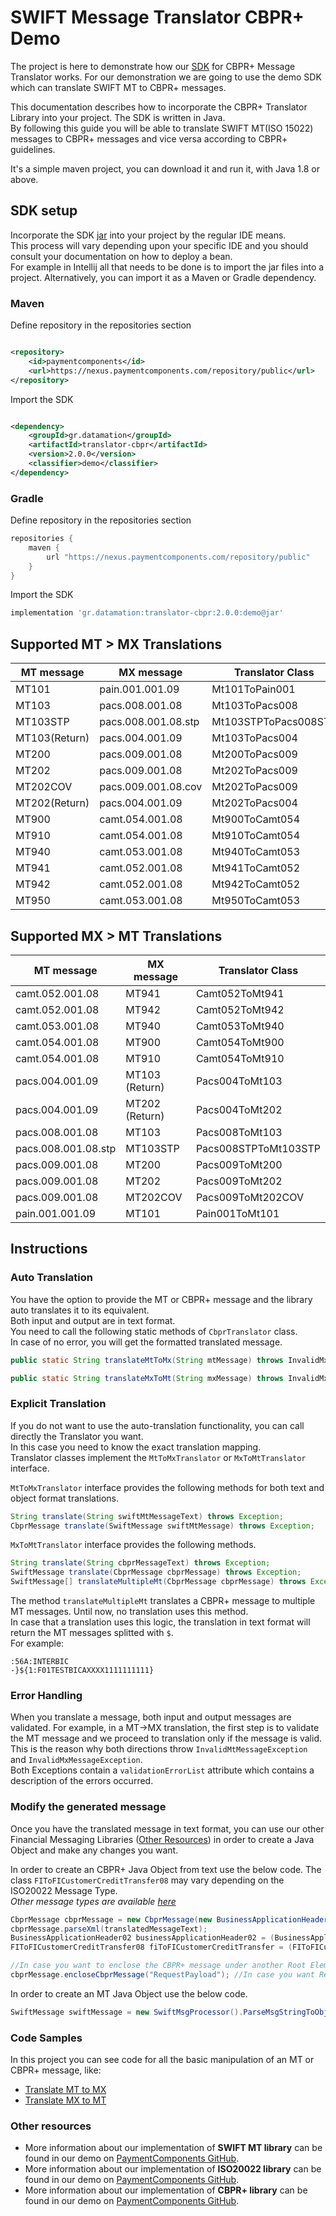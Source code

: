 # SWIFT Message Translator CBPR+ Demo

The project is here to demonstrate how our [SDK](https://www.paymentcomponents.com/messaging-libraries/) for CBPR+
Message Translator works. For our demonstration we are going to use the demo SDK which can translate SWIFT MT to CBPR+ messages.

This documentation describes how to incorporate the CBPR+ Translator Library into your project. The SDK is written in Java.  
By following this guide you will be able to translate SWIFT MT(ISO 15022) messages to CBPR+ messages
and vice versa according to CBPR+ guidelines.

It's a simple maven project, you can download it and run it, with Java 1.8 or above.

## SDK setup

Incorporate the SDK [jar](https://nexus.paymentcomponents.com/repository/public/gr/datamation/translator-cbpr/2.0.0/translator-cbpr-2.0.0-demo.jar)
into your project by the regular IDE means.  
This process will vary depending upon your specific IDE and you should consult your documentation on how to deploy a bean.  
For example in Intellij all that needs to be done is to import the jar files into a project. Alternatively, you can import it as a Maven or Gradle dependency.

### Maven

Define repository in the repositories section
```xml

<repository>
    <id>paymentcomponents</id>
    <url>https://nexus.paymentcomponents.com/repository/public</url>
</repository>
```

Import the SDK
```xml

<dependency>
    <groupId>gr.datamation</groupId>
    <artifactId>translator-cbpr</artifactId>
    <version>2.0.0</version>
    <classifier>demo</classifier>
</dependency>
```

### Gradle

Define repository in the repositories section
```groovy
repositories {
    maven {
        url "https://nexus.paymentcomponents.com/repository/public"
    }
}
```

Import the SDK
```groovy
implementation 'gr.datamation:translator-cbpr:2.0.0:demo@jar'
```

## Supported MT > MX Translations

| MT message    | MX message          | Translator Class     |
| ----------    | ----------          | ----------------     |
| MT101         | pain.001.001.09     | Mt101ToPain001       |
| MT103         | pacs.008.001.08     | Mt103ToPacs008       |
| MT103STP      | pacs.008.001.08.stp | Mt103STPToPacs008STP |
| MT103(Return) | pacs.004.001.09     | Mt103ToPacs004       |
| MT200         | pacs.009.001.08     | Mt200ToPacs009       |
| MT202         | pacs.009.001.08     | Mt202ToPacs009       |
| MT202COV      | pacs.009.001.08.cov | Mt202ToPacs009       |
| MT202(Return) | pacs.004.001.09     | Mt202ToPacs004       |
| MT900         | camt.054.001.08     | Mt900ToCamt054       | 
| MT910         | camt.054.001.08     | Mt910ToCamt054       |
| MT940         | camt.053.001.08     | Mt940ToCamt053       |
| MT941         | camt.052.001.08     | Mt941ToCamt052       |
| MT942         | camt.052.001.08     | Mt942ToCamt052       |
| MT950         | camt.053.001.08     | Mt950ToCamt053       |

## Supported MX > MT Translations

| MT message          | MX message     | Translator Class     |
| ----------          | ----------     | ----------------     |
| camt.052.001.08     | MT941          | Camt052ToMt941       |
| camt.052.001.08     | MT942          | Camt052ToMt942       |
| camt.053.001.08     | MT940          | Camt053ToMt940       |
| camt.054.001.08     | MT900          | Camt054ToMt900       |
| camt.054.001.08     | MT910          | Camt054ToMt910       |
| pacs.004.001.09     | MT103 (Return) | Pacs004ToMt103       |
| pacs.004.001.09     | MT202 (Return) | Pacs004ToMt202       |
| pacs.008.001.08     | MT103          | Pacs008ToMt103       |
| pacs.008.001.08.stp | MT103STP       | Pacs008STPToMt103STP |
| pacs.009.001.08     | MT200          | Pacs009ToMt200       |
| pacs.009.001.08     | MT202          | Pacs009ToMt202       |
| pacs.009.001.08     | MT202COV       | Pacs009ToMt202COV    |
| pain.001.001.09     | MT101          | Pain001ToMt101       |

## Instructions

### Auto Translation

You have the option to provide the MT or CBPR+ message and the library auto translates it to its equivalent.  
Both input and output are in text format.  
You need to call the following static methods of `CbprTranslator` class.  
In case of no error, you will get the formatted translated message.
```java
public static String translateMtToMx(String mtMessage) throws InvalidMxMessageException, InvalidMtMessageException
```
```java
public static String translateMxToMt(String mxMessage) throws InvalidMxMessageException, InvalidMxMessageException
```

### Explicit Translation

If you do not want to use the auto-translation functionality, you can call directly the Translator you want.  
In this case you need to know the exact translation mapping.  
Translator classes implement the `MtToMxTranslator` or `MxToMtTranslator` interface.

`MtToMxTranslator` interface provides the following methods for both text and object format translations.
```java
String translate(String swiftMtMessageText) throws Exception;
CbprMessage translate(SwiftMessage swiftMtMessage) throws Exception;
```

`MxToMtTranslator` interface provides the following methods.
```java
String translate(String cbprMessageText) throws Exception;
SwiftMessage translate(CbprMessage cbprMessage) throws Exception;
SwiftMessage[] translateMultipleMt(CbprMessage cbprMessage) throws Exception;
```

The method `translateMultipleMt` translates a CBPR+ message to multiple MT messages. Until now, no translation uses this method.  
In case that a translation uses this logic, the translation in text format will return the MT messages splitted with `$`.  
For example:
```
:56A:INTERBIC
-}${1:F01TESTBICAXXXX1111111111}
```

### Error Handling

When you translate a message, both input and output messages are validated. For example, in a MT→MX translation, the
first step is to validate the MT message and we proceed to translation only if the message is valid.  
This is the reason why both directions throw `InvalidMtMessageException` and `InvalidMxMessageException`.  
Both Exceptions contain a `validationErrorList` attribute which contains a description of the errors occurred.

### Modify the generated message

Once you have the translated message in text format, you can use our other Financial Messaging
Libraries ([Other Resources](#other-resources)) in order to create a Java Object and make any changes you want.

In order to create an CBPR+ Java Object from text use the below code. The class `FIToFICustomerCreditTransfer08` may vary depending on the ISO20022 Message Type.   
_Other message types are available [here](https://github.com/Payment-Components/demo-iso20022#supported-cbpr-message-types)_
```java
CbprMessage cbprMessage = new CbprMessage(new BusinessApplicationHeader02(), new FIToFICustomerCreditTransfer08());
cbprMessage.parseXml(translatedMessageText);
BusinessApplicationHeader02 businessApplicationHeader02 = (BusinessApplicationHeader02) cbprMessage.getAppHdr();
FIToFICustomerCreditTransfer08 fiToFICustomerCreditTransfer = (FIToFICustomerCreditTransfer08) cbprMessage.getDocument();

//In case you want to enclose the CBPR+ message under another Root Element, use the code below
cbprMessage.encloseCbprMessage("RequestPayload"); //In case you want RequestPayload
```

In order to create an MT Java Object use the below code.
```java
SwiftMessage swiftMessage = new SwiftMsgProcessor().ParseMsgStringToObject(translatedMessageText);
```

### Code Samples

In this project you can see code for all the basic manipulation of an MT or CBPR+ message, like:
- [Translate MT to MX](src/main/java/com/paymentcomponents/swift/translator/TranslateMtToMx.java)
- [Translate MX to MT](src/main/java/com/paymentcomponents/swift/translator/TranslateMxToMt.java)

### Other resources

- More information about our implementation of **SWIFT MT library** can be found in our demo on [PaymentComponents GitHub](https://github.com/Payment-Components/demo-swift-mt).
- More information about our implementation of **ISO20022 library** can be found in our demo on [PaymentComponents GitHub](https://github.com/Payment-Components/demo-iso20022).
- More information about our implementation of **CBPR+ library** can be found in our demo on [PaymentComponents GitHub](https://github.com/Payment-Components/demo-iso20022#cbpr-messages).